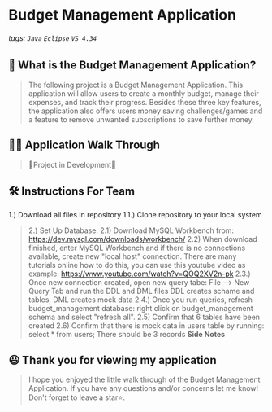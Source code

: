 # Budget Management Application

###### tags: `Java` `Eclipse` `VS 4.34`

## 📝 What is the Budget Management Application?
> The following project is a Budget Management Application. This application will allow users to create a monthly budget, manage their expenses, and track their progress.
> Besides these three key features, the application also offers users money saving challenges/games and a feature to remove unwanted subscriptions to save further money. 

## 👩‍🏫 Application Walk Through
> 🚧Project in Development🚧

## 🛠️ Instructions For Team 
 1.) Download all files in repository
	1.1.) Clone repository to your local system

> 2.) Set Up Database: 
 2.1) Download MySQL Workbench from: https://dev.mysql.com/downloads/workbench/
	2.2) When download finished, enter MySQL Workbench and if there is no connections available, create new "local host" connection. 
       There are many tutorials online how to do this, you can use this youtube video as example: https://www.youtube.com/watch?v=QOQ2XV2n-pk
  2.3.) Once new connection created, open new query tabe: File --> New Query Tab and run the DDL and DML files
	       DDL creates schame and tables, DML creates mock data
  2.4.) Once you run queries, refresh budget_management database: right click on budget_management schema and select "refresh all". 
  2.5) Confirm that 6 tables have been created
  2.6) Confirm that there is mock data in users table by running: select * from users;
	       There should be 3 records
>  **Side Notes**


## 😃 Thank you for viewing my application ##
> I hope you enjoyed the little walk through of the Budget Management Application. If you have any questions and/or concerns let me know! Don't forget to leave a star⭐️.
